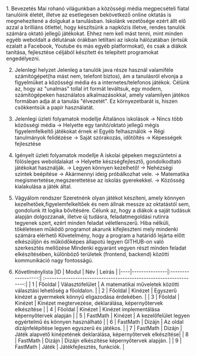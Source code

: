 ﻿﻿1. Bevezetés
Mai rohanó világunkban a közösségi média megpecsételi fiatal tanulóink életét, illetve az esetlegesen bekövetkező online oktatás is megnehezítené a dolgukat a tanulásban.
Iskolánk vezetősége ezért állt elő azzal a brilliáns ötlettel, hogy készítsünk a napközis illetve, rendes tanulók számára oktató
jellegű játékokat. Ehhez nem kell mást tenni, mint minden egyéb weboldalt
a délutának órákban letiltani az iskola hálózatában (értsük ezalatt a Facebook, Youtube és más egyéb platformokat), és csak a diákok tanítása, fejlesztése céljából készített és telepített programokat engedélyezni.

2. Jelenlegi helyzet
Jelenleg a tanulók java része használ valamiféle számítógépet(ha mást nem, telefont biztos), ám a tanulásról elvonja a figyelmüket a közösségi média és a internetes/telefonos játékok.
Célünk az, hogy az "unalmas" tollal írt formát leváltsuk, egy modern, számítógépeken használatos alkalmazásokkal, amely valamilyen játékos formában adja át a tanulás "élvezetét".
Ez környezetbarát is, hiszen csökkentsük a papír használatát.

3. Jelenlegi üzleti folyamatok modellje
Általános iskolások -> Nincs több közösségi média -> Helyette egy tanító/oktató jellegű mégis figyelemfelkeltő játékokat érnek el
Egyéb felhasználók -> Régi tanulmányok felidézése -> Saját szórakozás, időtöltés -> Képességek fejlesztése

4. Igényelt üzleti folyamatok modellje
A iskolai gépeken megszüntetni a fölösleges weboldalakat -> Helyette készségfejlesztő, gondolkodtató játékokat használják. -> Legyen könnyen kezelhető! -> Nehézségi szintek beépítése -> Akármennyi ideig próbálkozhat vele.
-> Matematika megismertetése,megszerettetése az iskolás gyerekekkel. -> Közösség kialakulása a játék által.

5. Vágyálom rendszer 
Szeretnénk olyan játékot készíteni, amely könnyen kezelhetőek,figyelemfelkeltőek és nem állnak messze az oktatástól
sem, gondolunk itt logika bővítésére.
Célunk az, hogy a diákok a saját tudásuk alapján dolgozzanak, illetve új tudásra, feladatmegoldási rutinra tegyenek szert, ezért minden feladat véletlenszerű.
Hiba nélküli, tökéletesen működő programot akarunk kifejleszteni mely mindenki számára elérhető
Követelmény, hogy a program a határidő lejárta előtt elkészüljön és működőképes állapotú legyen 
GITHUB-on való szerkesztés mellőzése
Mindenki egyaránt vegyen részt minden feladat elkészítésében, különböző területek (frontend, backend) közötti kommunikáció nagy fontosságú.

6. Követlménylista
|ID  |  Modul        |    Név             | Leírás                                                             |
|----|---------------|:------------------:| :-----------------------------------------------------------------:|
| 1  |  Főoldal      |  Választófelület   |  A matematikai műveletek közötti választási lehetőség a főoldalon. |
| 2  |  Főoldal      |  Kinézet           |  Egyszerű kinézet a gyermekek könnyű eligazodása érdekében.        |
| 3  |  Főoldal      |  Kinézet           |  Kinézet megtervezése, deklarálása, képernyőtervek elkészítése     |
| 4  |  Főoldal      |  Kinézet           |  Kinézet implementálása képernyőtervek alapján                     |
| 5  |  FastMath     |  Kinézet           |  A kezelőfelület legyen egyértelmű és könnyen használható          |
| 6  |  FastMath     |  Dizájn            |  Az oldal dizájnfelépítése legyen egyszerű és játékos.             |
| 7  |  FastMath     |  Dizájn            |  Játék alapvető kinézetének deklarálása, képernyőtervek elkészítése|
| 8  |  FastMath     |  Dizájn            |  Dizájn elkészítése képernyőtervek alapján.                        |
| 9  |  FastMath     |  Játék             |  Játékfejlesztés, funkciók.                                        |

